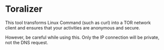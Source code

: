 # Toralizer
This tool transforms Linux Command (such as curl) into a TOR network client and ensures that your activities are anonymous and secure.

However, be careful while using this. Only the IP connection will be private, not the DNS request.
